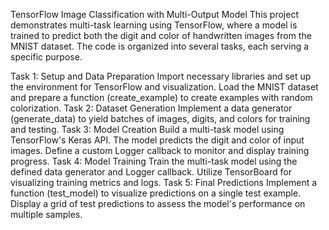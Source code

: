 
TensorFlow Image Classification with Multi-Output Model
This project demonstrates multi-task learning using TensorFlow, where a model is trained to predict both the digit and color of handwritten images from the MNIST dataset. The code is organized into several tasks, each serving a specific purpose.

Task 1: Setup and Data Preparation
Import necessary libraries and set up the environment for TensorFlow and visualization.
Load the MNIST dataset and prepare a function (create_example) to create examples with random colorization.
Task 2: Dataset Generation
Implement a data generator (generate_data) to yield batches of images, digits, and colors for training and testing.
Task 3: Model Creation
Build a multi-task model using TensorFlow's Keras API. The model predicts the digit and color of input images.
Define a custom Logger callback to monitor and display training progress.
Task 4: Model Training
Train the multi-task model using the defined data generator and Logger callback.
Utilize TensorBoard for visualizing training metrics and logs.
Task 5: Final Predictions
Implement a function (test_model) to visualize predictions on a single test example.
Display a grid of test predictions to assess the model's performance on multiple samples.

